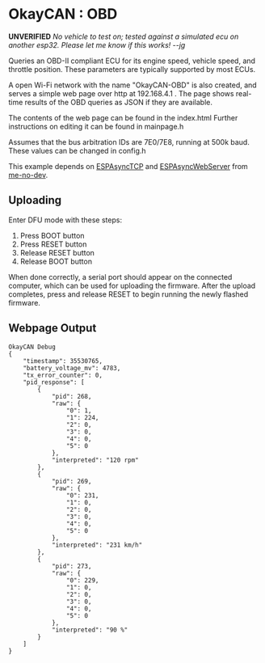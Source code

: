 # OkayCAN : OBD

**UNVERIFIED**
_No vehicle to test on; tested against a simulated ecu on another esp32.
Please let me know if this works! --jg_

Queries an OBD-II compliant ECU for its engine speed, vehicle speed, 
and throttle position. These parameters are typically supported by most ECUs.

A open Wi-Fi network with the name "OkayCAN-OBD" is also created, and serves a 
simple web page over http at 192.168.4.1 . The page shows real-time results of the
OBD queries as JSON if they are available.

The contents of the web page can be found in the index.html
Further instructions on editing it can be found in mainpage.h


Assumes that the bus arbitration IDs are 7E0/7E8, running at 500k baud. 
These values can be changed in config.h

This example depends on [ESPAsyncTCP](https://github.com/me-no-dev/ESPAsyncTCP) and [ESPAsyncWebServer](https://github.com/me-no-dev/ESPAsyncWebServer) from [me-no-dev](https://github.com/me-no-dev/).

## Uploading

Enter DFU mode with these steps:

1. Press BOOT button
2. Press RESET button
3. Release RESET button
4. Release BOOT button

When done correctly, a serial port should appear on the connected computer, which can be used for uploading the firmware.
After the upload completes, press and release RESET to begin running the newly flashed firmware.

## Webpage Output

```
OkayCAN Debug
{
    "timestamp": 35530765,
    "battery_voltage_mv": 4783,
    "tx_error_counter": 0,
    "pid_response": [
        {
            "pid": 268,
            "raw": {
                "0": 1,
                "1": 224,
                "2": 0,
                "3": 0,
                "4": 0,
                "5": 0
            },
            "interpreted": "120 rpm"
        },
        {
            "pid": 269,
            "raw": {
                "0": 231,
                "1": 0,
                "2": 0,
                "3": 0,
                "4": 0,
                "5": 0
            },
            "interpreted": "231 km/h"
        },
        {
            "pid": 273,
            "raw": {
                "0": 229,
                "1": 0,
                "2": 0,
                "3": 0,
                "4": 0,
                "5": 0
            },
            "interpreted": "90 %"
        }
    ]
}
```
